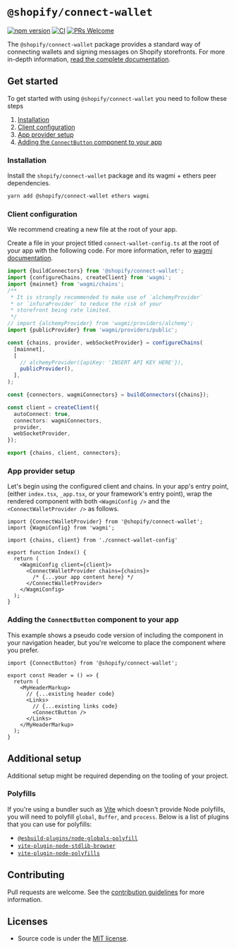 # `@shopify/connect-wallet`

[![npm version](https://img.shields.io/npm/v/@shopify/connect-wallet.svg?label=@shopify/connect-wallet)](https://www.npmjs.com/package/@shopify/connect-wallet) [![CI](https://github.com/Shopify/blockchain-components/actions/workflows/ci.yml/badge.svg)](https://github.com/Shopify/blockchain-components/actions?query=branch%3Amain) [![PRs Welcome](https://img.shields.io/badge/PRs-welcome-brightgreen.svg)](../../.github/contributing.md)

The `@shopify/connect-wallet` package provides a standard way of connecting wallets and signing messages on Shopify storefronts. For more in-depth information, [read the complete documentation](https://shopify.dev/api/blockchain/components/connect-wallet).

## Get started

To get started with using `@shopify/connect-wallet` you need to follow these steps

1. [Installation](#installation)
1. [Client configuration](#client-configuration)
1. [App provider setup](#app-provider-setup)
1. [Adding the `ConnectButton` component to your app](#adding-the-connectbutton-component-to-your-app)

### Installation

Install the `shopify/connect-wallet` package and its wagmi + ethers peer dependencies.

```bash
yarn add @shopify/connect-wallet ethers wagmi
```

### Client configuration

We recommend creating a new file at the root of your app.

Create a file in your project titled `connect-wallet-config.ts` at the root of your app with the following code. For more information, refer to [wagmi documentation](https://wagmi.sh).

```ts
import {buildConnectors} from '@shopify/connect-wallet';
import {configureChains, createClient} from 'wagmi';
import {mainnet} from 'wagmi/chains';
/**
 * It is strongly recommended to make use of `alchemyProvider`
 * or `infuraProvider` to reduce the risk of your
 * storefront being rate limited.
 */
// import {alchemyProvider} from 'wagmi/providers/alchemy';
import {publicProvider} from 'wagmi/providers/public';

const {chains, provider, webSocketProvider} = configureChains(
  [mainnet],
  [
    // alchemyProvider({apiKey: 'INSERT API KEY HERE'}),
    publicProvider(),
  ],
);

const {connectors, wagmiConnectors} = buildConnectors({chains});

const client = createClient({
  autoConnect: true,
  connectors: wagmiConnectors,
  provider,
  webSocketProvider,
});

export {chains, client, connectors};
```

### App provider setup

Let's begin using the configured client and chains. In your app's entry point, (either `index.tsx`, `_app.tsx`, or your framework's entry point), wrap the rendered component with both `<WagmiConfig />` and the `<ConnectWalletProvider />` as follows.

```tsx
import {ConnectWalletProvider} from '@shopify/connect-wallet';
import {WagmiConfig} from 'wagmi';

import {chains, client} from './connect-wallet-config'

export function Index() {
  return (
    <WagmiConfig client={client}>
      <ConnectWalletProvider chains={chains}>
        /* {...your app content here} */
      </ConnectWalletProvider>
    </WagmiConfig>
  );
}
```

### Adding the `ConnectButton` component to your app

This example shows a pseudo code version of including the component in your navigation header, but you're welcome to place the component where you prefer.

```tsx
import {ConnectButton} from '@shopify/connect-wallet';

export const Header = () => {
  return (
    <MyHeaderMarkup>
      // {...existing header code}
      <Links>
        // {...existing links code}
        <ConnectButton />
      </Links>
    </MyHeaderMarkup>
  );
}
```

## Additional setup

Additional setup might be required depending on the tooling of your project.

### Polyfills

If you're using a bundler such as [Vite](https://vitejs.dev/) which doesn't provide Node polyfills, you will need to polyfill `global`, `Buffer`, and `process`. Below is a list of plugins that you can use for polyfills:

- [`@esbuild-plugins/node-globals-polyfill`](https://github.com/remorses/esbuild-plugins)
- [`vite-plugin-node-stdlib-browser`](https://github.com/sodatea/vite-plugin-node-stdlib-browser)
- [`vite-plugin-node-polyfills`](https://github.com/voracious/vite-plugin-node-polyfills)

## Contributing

Pull requests are welcome. See the [contribution guidelines](../../.github/contributing.md) for more information.

## Licenses

- Source code is under the [MIT license](../../LICENSE.md).
